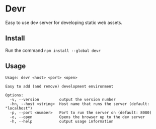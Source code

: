 # Devr

Easy to use dev server for developing static web assets.

## Install

Run the command `npm install --global devr`

## Usage

```
Usage: devr <host> <port> <open>

Easy to add (and remove) development environment

Options:
  -v, --version         output the version number
  -hn, --host <string>  Host name that runs the server (default: "localhost")
  -p, --port <number>   Port to run the server on (default: 8080)
  -o, --open            Opens the browser up to the dev server
  -h, --help            output usage information
```
